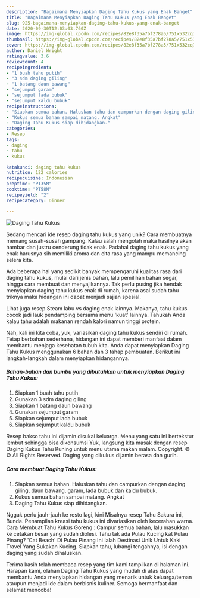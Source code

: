 ```yaml
---
description: "Bagaimana Menyiapkan Daging Tahu Kukus yang Enak Banget"
title: "Bagaimana Menyiapkan Daging Tahu Kukus yang Enak Banget"
slug: 925-bagaimana-menyiapkan-daging-tahu-kukus-yang-enak-banget
date: 2020-09-30T12:03:03.760Z
image: https://img-global.cpcdn.com/recipes/82e8f35a7bf278a5/751x532cq70/daging-tahu-kukus-foto-resep-utama.jpg
thumbnail: https://img-global.cpcdn.com/recipes/82e8f35a7bf278a5/751x532cq70/daging-tahu-kukus-foto-resep-utama.jpg
cover: https://img-global.cpcdn.com/recipes/82e8f35a7bf278a5/751x532cq70/daging-tahu-kukus-foto-resep-utama.jpg
author: Daniel Wright
ratingvalue: 3.6
reviewcount: 4
recipeingredient:
- "1 buah tahu putih"
- "3 sdm daging giling"
- "1 batang daun bawang"
- "sejumput garam"
- "sejumput lada bubuk"
- "sejumput kaldu bubuk"
recipeinstructions:
- "Siapkan semua bahan. Haluskan tahu dan campurkan dengan daging giling, daun bawang, garam, lada bubuk dan kaldu bubuk."
- "Kukus semua bahan sampai matang. Angkat"
- "Daging Tahu Kukus siap dihidangkan."
categories:
- Resep
tags:
- daging
- tahu
- kukus

katakunci: daging tahu kukus 
nutrition: 122 calories
recipecuisine: Indonesian
preptime: "PT35M"
cooktime: "PT58M"
recipeyield: "2"
recipecategory: Dinner

---
```



![Daging Tahu Kukus](https://img-global.cpcdn.com/recipes/82e8f35a7bf278a5/751x532cq70/daging-tahu-kukus-foto-resep-utama.jpg)

Sedang mencari ide resep daging tahu kukus yang unik? Cara membuatnya memang susah-susah gampang. Kalau salah mengolah maka hasilnya akan hambar dan justru cenderung tidak enak. Padahal daging tahu kukus yang enak harusnya sih memiliki aroma dan cita rasa yang mampu memancing selera kita.

Ada beberapa hal yang sedikit banyak mempengaruhi kualitas rasa dari daging tahu kukus, mulai dari jenis bahan, lalu pemilihan bahan segar, hingga cara membuat dan menyajikannya. Tak perlu pusing jika hendak menyiapkan daging tahu kukus enak di rumah, karena asal sudah tahu triknya maka hidangan ini dapat menjadi sajian spesial.

Lihat juga resep Steam labu vs daging enak lainnya. Makanya, tahu kukus cocok jadi lauk pendamping bersama menu &#39;kuat&#39; lainnya. Tahukah Anda kalau tahu adalah makanan rendah kalori namun tinggi protein.


Nah, kali ini kita coba, yuk, variasikan daging tahu kukus sendiri di rumah. Tetap berbahan sederhana, hidangan ini dapat memberi manfaat dalam membantu menjaga kesehatan tubuh kita. Anda dapat menyiapkan Daging Tahu Kukus menggunakan 6 bahan dan 3 tahap pembuatan. Berikut ini langkah-langkah dalam menyiapkan hidangannya.

<!--inarticleads1-->

##### Bahan-bahan dan bumbu yang dibutuhkan untuk menyiapkan Daging Tahu Kukus:

1. Siapkan 1 buah tahu putih
1. Gunakan 3 sdm daging giling
1. Siapkan 1 batang daun bawang
1. Gunakan sejumput garam
1. Siapkan sejumput lada bubuk
1. Siapkan sejumput kaldu bubuk


Resep bakso tahu ini dijamin disukai keluarga. Menu yang satu ini bertekstur lembut sehingga bisa dikonsumsi Yuk, langsung kita masak dengan resep Daging Kukus Tahu Kuning untuk menu utama makan malam. Copyright. © © All Rights Reserved. Daging yang dikukus dijamin berasa dan gurih. 

<!--inarticleads2-->

##### Cara membuat Daging Tahu Kukus:

1. Siapkan semua bahan. Haluskan tahu dan campurkan dengan daging giling, daun bawang, garam, lada bubuk dan kaldu bubuk.
1. Kukus semua bahan sampai matang. Angkat
1. Daging Tahu Kukus siap dihidangkan.


Nggak perlu jauh-jauh ke resto lagi, kini Misalnya resep Tahu Sakura ini, Bunda. Penampilan kreasi tahu kukus ini divariasikan oleh kecerahan warna. Cara Membuat Tahu Kukus Goreng : Campur semua bahan, lalu masukkan ke cetakan besar yang sudah diolesi. Tahu tak ada Pulau Kucing kat Pulau Pinang? &#39;Cat Beach&#39; Di Pulau Pinang Ini Ialah Destinasi Unik Untuk Kaki Travel Yang Sukakan Kucing. Siapkan tahu, lubangi tengahnya, isi dengan daging yang sudah dihaluskan. 

Terima kasih telah membaca resep yang tim kami tampilkan di halaman ini. Harapan kami, olahan Daging Tahu Kukus yang mudah di atas dapat membantu Anda menyiapkan hidangan yang menarik untuk keluarga/teman ataupun menjadi ide dalam berbisnis kuliner. Semoga bermanfaat dan selamat mencoba!
